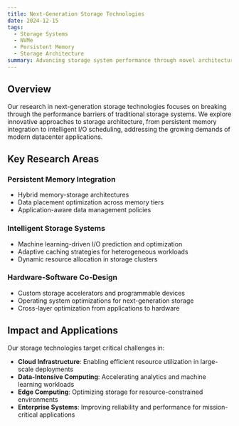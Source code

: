 ```yaml
---
title: Next-Generation Storage Technologies
date: 2024-12-15
tags:
  - Storage Systems
  - NVMe
  - Persistent Memory
  - Storage Architecture
summary: Advancing storage system performance through novel architectures, intelligent caching, and hardware-software co-design for modern datacenter workloads
---
```


## Overview

Our research in next-generation storage technologies focuses on breaking through the performance barriers of traditional storage systems. We explore innovative approaches to storage architecture, from persistent memory integration to intelligent I/O scheduling, addressing the growing demands of modern datacenter applications.

## Key Research Areas

### Persistent Memory Integration
- Hybrid memory-storage architectures
- Data placement optimization across memory tiers
- Application-aware data management policies

### Intelligent Storage Systems
- Machine learning-driven I/O prediction and optimization
- Adaptive caching strategies for heterogeneous workloads
- Dynamic resource allocation in storage clusters

### Hardware-Software Co-Design
- Custom storage accelerators and programmable devices
- Operating system optimizations for next-generation storage
- Cross-layer optimization from applications to hardware

## Impact and Applications

Our storage technologies target critical challenges in:
- **Cloud Infrastructure**: Enabling efficient resource utilization in large-scale deployments
- **Data-Intensive Computing**: Accelerating analytics and machine learning workloads
- **Edge Computing**: Optimizing storage for resource-constrained environments
- **Enterprise Systems**: Improving reliability and performance for mission-critical applications